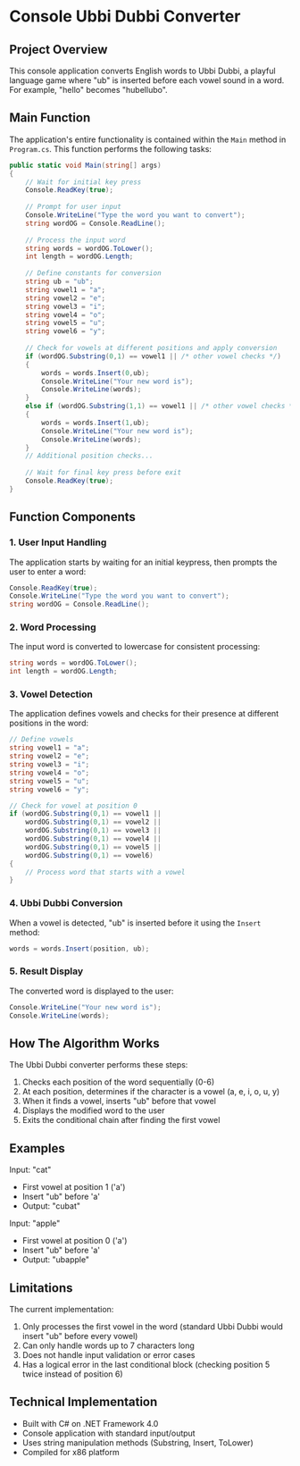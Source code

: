 # Console Ubbi Dubbi Converter

## Project Overview
This console application converts English words to Ubbi Dubbi, a playful language game where "ub" is inserted before each vowel sound in a word. For example, "hello" becomes "hubellubo".

## Main Function

The application's entire functionality is contained within the `Main` method in `Program.cs`. This function performs the following tasks:

```csharp
public static void Main(string[] args)
{
    // Wait for initial key press
    Console.ReadKey(true);
    
    // Prompt for user input
    Console.WriteLine("Type the word you want to convert");
    string wordOG = Console.ReadLine();
    
    // Process the input word
    string words = wordOG.ToLower();
    int length = wordOG.Length;
    
    // Define constants for conversion
    string ub = "ub";
    string vowel1 = "a";
    string vowel2 = "e";
    string vowel3 = "i";
    string vowel4 = "o";
    string vowel5 = "u";
    string vowel6 = "y";
    
    // Check for vowels at different positions and apply conversion
    if (wordOG.Substring(0,1) == vowel1 || /* other vowel checks */)
    {
        words = words.Insert(0,ub);
        Console.WriteLine("Your new word is");
        Console.WriteLine(words);
    }
    else if (wordOG.Substring(1,1) == vowel1 || /* other vowel checks */)
    {
        words = words.Insert(1,ub);
        Console.WriteLine("Your new word is");
        Console.WriteLine(words);
    }
    // Additional position checks...
    
    // Wait for final key press before exit
    Console.ReadKey(true);
}
```

## Function Components

### 1. User Input Handling
The application starts by waiting for an initial keypress, then prompts the user to enter a word:

```csharp
Console.ReadKey(true);
Console.WriteLine("Type the word you want to convert");
string wordOG = Console.ReadLine();
```

### 2. Word Processing
The input word is converted to lowercase for consistent processing:

```csharp
string words = wordOG.ToLower();
int length = wordOG.Length;
```

### 3. Vowel Detection
The application defines vowels and checks for their presence at different positions in the word:

```csharp
// Define vowels
string vowel1 = "a";
string vowel2 = "e";
string vowel3 = "i";
string vowel4 = "o";
string vowel5 = "u";
string vowel6 = "y";

// Check for vowel at position 0
if (wordOG.Substring(0,1) == vowel1 ||
    wordOG.Substring(0,1) == vowel2 ||
    wordOG.Substring(0,1) == vowel3 ||
    wordOG.Substring(0,1) == vowel4 ||
    wordOG.Substring(0,1) == vowel5 ||
    wordOG.Substring(0,1) == vowel6)
{
    // Process word that starts with a vowel
}
```

### 4. Ubbi Dubbi Conversion
When a vowel is detected, "ub" is inserted before it using the `Insert` method:

```csharp
words = words.Insert(position, ub);
```

### 5. Result Display
The converted word is displayed to the user:

```csharp
Console.WriteLine("Your new word is");
Console.WriteLine(words);
```

## How The Algorithm Works

The Ubbi Dubbi converter performs these steps:
1. Checks each position of the word sequentially (0-6)
2. At each position, determines if the character is a vowel (a, e, i, o, u, y)
3. When it finds a vowel, inserts "ub" before that vowel
4. Displays the modified word to the user
5. Exits the conditional chain after finding the first vowel

## Examples

Input: "cat"
- First vowel at position 1 ('a')
- Insert "ub" before 'a'
- Output: "cubat"

Input: "apple"
- First vowel at position 0 ('a')
- Insert "ub" before 'a'
- Output: "ubapple"

## Limitations

The current implementation:
1. Only processes the first vowel in the word (standard Ubbi Dubbi would insert "ub" before every vowel)
2. Can only handle words up to 7 characters long
3. Does not handle input validation or error cases
4. Has a logical error in the last conditional block (checking position 5 twice instead of position 6)

## Technical Implementation
- Built with C# on .NET Framework 4.0
- Console application with standard input/output
- Uses string manipulation methods (Substring, Insert, ToLower)
- Compiled for x86 platform
